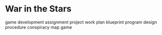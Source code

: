 # War in the Stars
game development assignment project work plan blueprint program design procedure conspiracy map game
